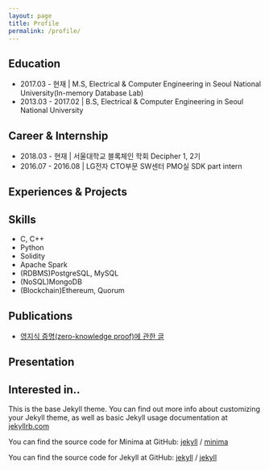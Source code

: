 ```yaml
---
layout: page
title: Profile
permalink: /profile/
---
```


## Education

* 2017.03 - 현재    | M.S, Electrical & Computer Engineering in Seoul National University(In-memory Database Lab)
* 2013.03 - 2017.02 | B.S, Electrical & Computer Engineering in Seoul National University

## Career & Internship

* 2018.03 - 현재    | 서울대학교 블록체인 학회 Decipher 1, 2기
* 2016.07 - 2016.08 | LG전자 CTO부문 SW센터 PMO실 SDK part intern 

## Experiences & Projects

## Skills

* C, C++
* Python
* Solidity
* Apache Spark
* (RDBMS)PostgreSQL, MySQL
* (NoSQL)MongoDB
* (Blockchain)Ethereum, Quorum

## Publications

* [영지식 증명(zero-knowledge proof)에 관한 글](https://medium.com/decipher-media/zero-knowledge-proof-chapter-1-introduction-to-zero-knowledge-proof-zk-snarks-6475f5e9b17b) 

## Presentation


## Interested in..


This is the base Jekyll theme. You can find out more info about customizing your Jekyll theme, as well as basic Jekyll usage documentation at [jekyllrb.com](https://jekyllrb.com/)

You can find the source code for Minima at GitHub:
[jekyll][jekyll-organization] /
[minima](https://github.com/jekyll/minima)

You can find the source code for Jekyll at GitHub:
[jekyll][jekyll-organization] /
[jekyll](https://github.com/jekyll/jekyll)


[jekyll-organization]: https://github.com/jekyll
